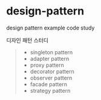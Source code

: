 # design-pattern
design pattern example code study

디자인 패턴 스터디

>- singleton pattern
>- adapter pattern
>- proxy pattern
>- decorator pattern
>- observer pattern
>- facade pattern
>- strategy pattern
